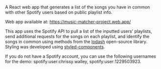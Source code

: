 A React web app that generates a list of the songs you have in common with other Spotify users based on public playlist info.

Web app available at: https://music-matcher-project.web.app/

This app uses the Spotify API to pull a list of the inputted users' playlists, send additional requests for the songs on each playlist, and identify the songs in common using methods from the <a href="https://lodash.com/">lodash</a> open-source library. Styling was developed using <a href="https://styled-components.com/">styled-components</a>.

If you do not have a Spotify account, you can use the following usernames for the demo: spotify:user:chrissy.walley, spotify:user:1229503923.
